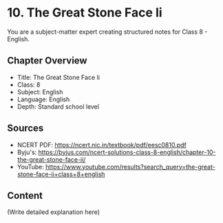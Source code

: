 # 10. The Great Stone Face Ii

You are a subject-matter expert creating structured notes for Class 8 - English.

## Chapter Overview
- Title: The Great Stone Face Ii
- Class: 8
- Subject: English
- Language: English
- Depth: Standard school level

## Sources
- NCERT PDF: https://ncert.nic.in/textbook/pdf/eesc0810.pdf
- Byju's: https://byjus.com/ncert-solutions-class-8-english/chapter-10-the-great-stone-face-ii/
- YouTube: https://www.youtube.com/results?search_query=the-great-stone-face-ii+class+8+english

## Content
(Write detailed explanation here)

